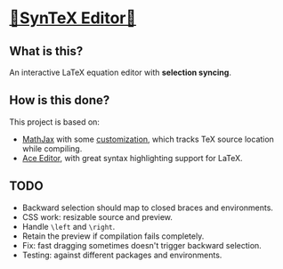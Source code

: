 # [🔗SynTeX Editor🔗](https://ayassaka.github.io/syn-tex/)

## What is this?

An interactive LaTeX equation editor with **selection syncing**.

## How is this done?

This project is based on:

- [MathJax](https://www.mathjax.org/) with some [customization](https://github.com/Ayassaka/MathJax-src), which tracks TeX source location while compiling.
- [Ace Editor](https://ace.c9.io/), with great syntax highlighting support for LaTeX.

## TODO

- Backward selection should map to closed braces and environments.
- CSS work: resizable source and preview.
- Handle `\left` and `\right`.
- Retain the preview if compilation fails completely.
- Fix: fast dragging sometimes doesn't trigger backward selection.
- Testing: against different packages and environments.
